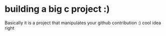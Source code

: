 # building a big c project :) 

Basically it is a project that manipulates your github contribution :) cool idea right
